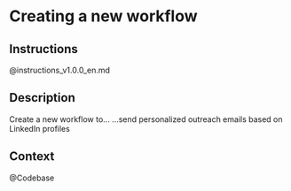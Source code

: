 # Creating a new workflow

## Instructions
@instructions_v1.0.0_en.md

## Description
Create a new workflow to...
...send personalized outreach emails based on LinkedIn profiles

## Context
@Codebase
